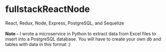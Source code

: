 # fullstackReactNode
React, Redux, Node, Express, PostgreSQL, and Sequelize<br /><br />
**Note -** I wrote a microservice in Python to extract data from Excel files to insert into a PostgreSQL database. You will have to create your own db and tables with data in this format :)